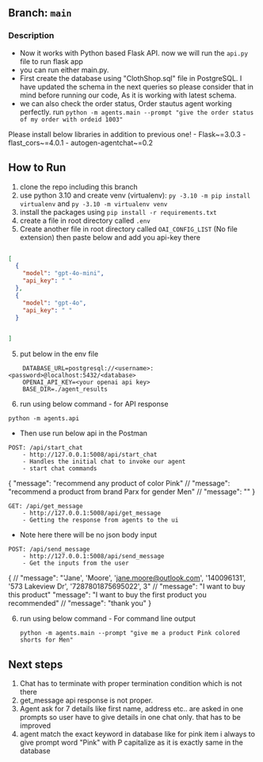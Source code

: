 ## Branch: `main`

### Description

- Now it works with Python based Flask API. now we will run the `api.py` file to run flask app
- you can run either main.py.
- First create the database using "ClothShop.sql" file in PostgreSQL. I have updated the schema in the next queries so please consider that in mind before running our code, As it is working with latest schema.
- we can also check the order status, Order stautus agent working perfectly. run `python -m agents.main --prompt "give the order status of my order with ordeid 1003"`

Please install below libraries in addition to previous one! - Flask~=3.0.3 - flast_cors~=4.0.1 - autogen-agentchat~=0.2

## How to Run

1. clone the repo including this branch
2. use python 3.10 and create venv (virtualenv): `py -3.10 -m pip install virtualenv` and `py -3.10 -m virtualenv venv`
3. install the packages using `pip install -r requirements.txt`
4. create a file in root directory called `.env`
5. Create another file in root directory called `OAI_CONFIG_LIST` (No file extension) then paste below and add you api-key there

```JSON

[
  {
    "model": "gpt-4o-mini",
    "api_key": " "
  },
  {
    "model": "gpt-4o",
    "api_key": " "
  }


]


```

5. put below in the env file

```
	DATABASE_URL=postgresql://<username>:<password>@localhost:5432/<database>
	OPENAI_API_KEY=<your openai api key>
	BASE_DIR=./agent_results

```

6. run using below command - for API response

`python -m agents.api`

- Then use run below api in the Postman

```
POST: /api/start_chat
	- http://127.0.0.1:5008/api/start_chat
	- Handles the initial chat to invoke our agent
	- start chat commands
```

{
"message": "recommend any product of color Pink"
// "message": "recommend a product from brand Parx for gender Men"
// "message": ""
}

```
GET: /api/get_message
	- http://127.0.0.1:5008/api/get_message
	- Getting the response from agents to the ui
```

- Note here there will be no json body input

```
POST: /api/send_message
	- http://127.0.0.1:5008/api/send_message
    - Get the inputs from the user
```

{
// "message": "'Jane', 'Moore', 'jane.moore@outlook.com', '140096131', '573 Lakeview Dr', '7287801875695022', 3"
// "message": "I want to buy this product"
"message": "I want to buy the first product you recommended"
// "message": "thank you"
}

6. run using below command - For command line output

   `python -m agents.main --prompt "give me a product Pink colored shorts for Men"`

## Next steps

1. Chat has to terminate with proper termination condition which is not there
2. get_message api response is not proper.
3. Agent ask for 7 details like first name, address etc.. are asked in one prompts so user have to give details in one chat only. that has to be improved
4. agent match the exact keyword in database like for pink item i always to give prompt word "Pink" with P capitalize as it is exactly same in the database
